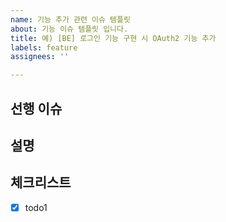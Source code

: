 ```yaml
---
name: 기능 추가 관련 이슈 템플릿
about: 기능 이슈 템플릿 입니다.
title: 예) [BE] 로그인 기능 구현 시 OAuth2 기능 추가
labels: feature
assignees: ''

---
```


<!-- feature와 관련된 이슈 템플릿 -->
<!-- (선택) 이 이슈 전에 해야하는 이슈를 등록 -->
<!-- ex) 선행 과제: #00 이슈 이름 -->
## 선행 이슈

<!-- 이 이슈 카드에 대한 설명, 최대한 다른 사람이 알아 볼 수 있도록 적어주자 -->
## 설명

<!-- 필요에 따라서 이 이슈를 위한 체크박스를 만들어도 됨 -->
## 체크리스트
- [x] todo1
